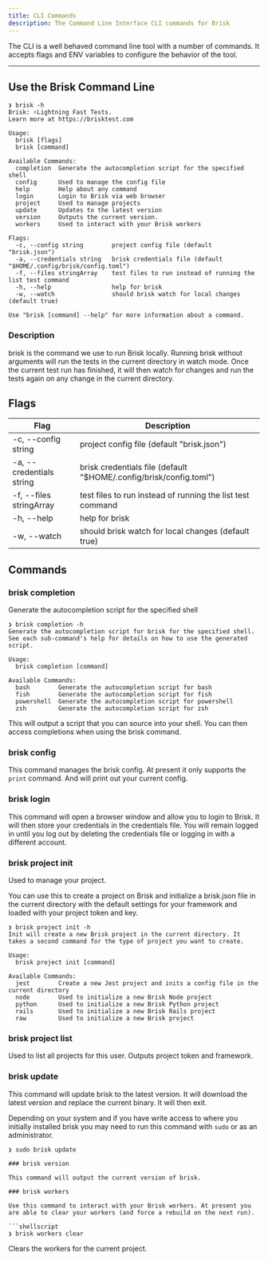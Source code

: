 ```yaml
---
title: CLI Commands
description: The Command Line Interface CLI commands for Brisk
---
```


The CLI is a well behaved command line tool with a number of commands. It accepts flags and ENV variables to configure the behavior of the tool.

---

## Use the Brisk Command Line

```shellscript
❯ brisk -h
Brisk: ⚡Lightning Fast Tests.
Learn more at https://brisktest.com

Usage:
  brisk [flags]
  brisk [command]

Available Commands:
  completion  Generate the autocompletion script for the specified shell
  config      Used to manage the config file
  help        Help about any command
  login       Login to Brisk via web browser
  project     Used to manage projects
  update      Updates to the latest version
  version     Outputs the current version.
  workers     Used to interact with your Brisk workers

Flags:
  -c, --config string        project config file (default "brisk.json")
  -a, --credentials string   brisk credentials file (default "$HOME/.config/brisk/config.toml")
  -f, --files stringArray    test files to run instead of running the list test command
  -h, --help                 help for brisk
  -w, --watch                should brisk watch for local changes (default true)

Use "brisk [command] --help" for more information about a command.
```

### Description

brisk is the command we use to run Brisk locally. Running brisk without arguments will run the tests in the current directory in watch mode. Once the current test run has finished, it will then watch for changes and run the tests again on any change in the current directory.

## Flags

| Flag                     | Description                                                        |
| ------------------------ | ------------------------------------------------------------------ |
| -c, --config string      | project config file (default "brisk.json")                         |
| -a, --credentials string | brisk credentials file (default "$HOME/.config/brisk/config.toml") |
| -f, --files stringArray  | test files to run instead of running the list test command         |
| -h, --help               | help for brisk                                                     |
| -w, --watch              | should brisk watch for local changes (default true)                |

## Commands

### brisk completion

Generate the autocompletion script for the specified shell

```shellscript
❯ brisk completion -h
Generate the autocompletion script for brisk for the specified shell.
See each sub-command's help for details on how to use the generated script.

Usage:
  brisk completion [command]

Available Commands:
  bash        Generate the autocompletion script for bash
  fish        Generate the autocompletion script for fish
  powershell  Generate the autocompletion script for powershell
  zsh         Generate the autocompletion script for zsh
```

This will output a script that you can source into your shell. You can then access completions when using the brisk command.

### brisk config

This command manages the brisk config. At present it only supports the `print` command. And will print out your current config.

### brisk login

This command will open a browser window and allow you to login to Brisk. It will then store your credentials in the credentials file. You will remain logged in until you log out by deleting the credentials file or logging in with a different account.

### brisk project init

Used to manage your project.

You can use this to create a project on Brisk and initialize a brisk.json file in the current directory with the default settings for your framework and loaded with your project token and key.

```shellscript
❯ brisk project init -h
Init will create a new Brisk project in the current directory. It takes a second command for the type of project you want to create.

Usage:
  brisk project init [command]

Available Commands:
  jest        Create a new Jest project and inits a config file in the current directory
  node        Used to initialize a new Brisk Node project
  python      Used to initialize a new Brisk Python project
  rails       Used to initialize a new Brisk Rails project
  raw         Used to initialize a new Brisk project

```
### brisk project list

Used to list all projects for this user. Outputs project token and framework.

### brisk update

This command will update brisk to the latest version. It will download the latest version and replace the current binary. It will then exit. 

Depending on your system and if you have write access to where you initially installed brisk you may need to run this command with `sudo` or as an administrator.

```shellscript
❯ sudo brisk update

### brisk version

This command will output the current version of brisk.

### brisk workers

Use this command to interact with your Brisk workers. At present you are able to clear your workers (and force a rebuild on the next run).

```shellscript
❯ brisk workers clear
```

Clears the workers for the current project.
